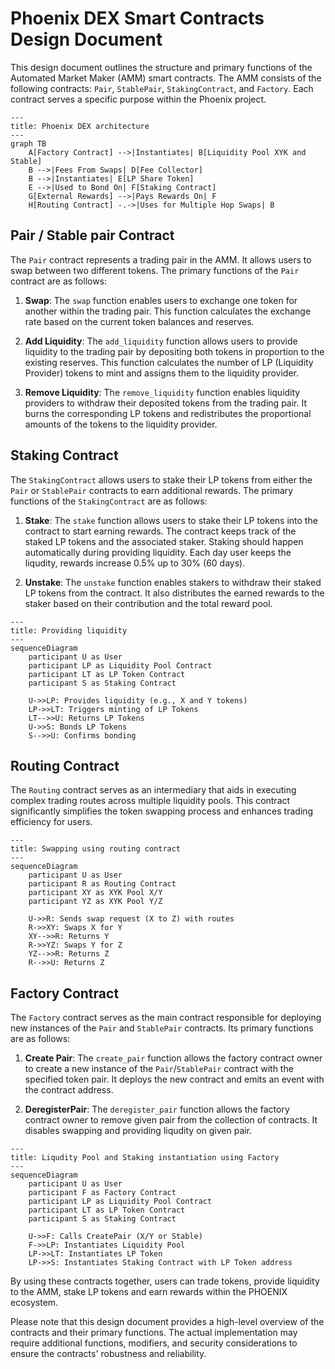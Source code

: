 # Phoenix DEX Smart Contracts Design Document

This design document outlines the structure and primary functions of the Automated Market Maker (AMM) smart contracts. The AMM consists of the following contracts: `Pair`, `StablePair`, `StakingContract`, and `Factory`. Each contract serves a specific purpose within the Phoenix project.

```mermaid
---
title: Phoenix DEX architecture
---
graph TB
    A[Factory Contract] -->|Instantiates| B[Liquidity Pool XYK and Stable]
    B -->|Fees From Swaps| D[Fee Collector]
    B -->|Instantiates| E[LP Share Token]
    E -->|Used to Bond On| F[Staking Contract]
    G[External Rewards] -->|Pays Rewards On| F
    H[Routing Contract] -.->|Uses for Multiple Hop Swaps| B
```

## Pair / Stable pair Contract

The `Pair` contract represents a trading pair in the AMM. It allows users to swap between two different tokens. The primary functions of the `Pair` contract are as follows:

1. **Swap**: The `swap` function enables users to exchange one token for another within the trading pair. This function calculates the exchange rate based on the current token balances and reserves.

2. **Add Liquidity**: The `add_liquidity` function allows users to provide liquidity to the trading pair by depositing both tokens in proportion to the existing reserves. This function calculates the number of LP (Liquidity Provider) tokens to mint and assigns them to the liquidity provider.

3. **Remove Liquidity**: The `remove_liquidity` function enables liquidity providers to withdraw their deposited tokens from the trading pair. It burns the corresponding LP tokens and redistributes the proportional amounts of the tokens to the liquidity provider.

## Staking Contract

The `StakingContract` allows users to stake their LP tokens from either the `Pair` or `StablePair` contracts to earn additional rewards. The primary functions of the `StakingContract` are as follows:

1. **Stake**: The `stake` function allows users to stake their LP tokens into the contract to start earning rewards. The contract keeps track of the staked LP tokens and the associated staker. Staking should happen automatically during providing liquidity. Each day user keeps the liqudity, rewards increase 0.5% up to 30% (60 days).

2. **Unstake**: The `unstake` function enables stakers to withdraw their staked LP tokens from the contract. It also distributes the earned rewards to the staker based on their contribution and the total reward pool.

```mermaid
---
title: Providing liquidity
---
sequenceDiagram
    participant U as User
    participant LP as Liquidity Pool Contract
    participant LT as LP Token Contract
    participant S as Staking Contract

    U->>LP: Provides liquidity (e.g., X and Y tokens)
    LP->>LT: Triggers minting of LP Tokens
    LT-->>U: Returns LP Tokens
    U->>S: Bonds LP Tokens
    S-->>U: Confirms bonding

```

## Routing Contract

The `Routing` contract serves as an intermediary that aids in executing complex trading routes across multiple liquidity pools. This contract significantly simplifies the token swapping process and enhances trading efficiency for users.

```mermaid
---
title: Swapping using routing contract
---
sequenceDiagram
    participant U as User
    participant R as Routing Contract
    participant XY as XYK Pool X/Y
    participant YZ as XYK Pool Y/Z

    U->>R: Sends swap request (X to Z) with routes
    R->>XY: Swaps X for Y
    XY-->>R: Returns Y
    R->>YZ: Swaps Y for Z
    YZ-->>R: Returns Z
    R-->>U: Returns Z
```

## Factory Contract

The `Factory` contract serves as the main contract responsible for deploying new instances of the `Pair` and `StablePair` contracts. Its primary functions are as follows:

1. **Create Pair**: The `create_pair` function allows the factory contract owner to create a new instance of the `Pair`/`StablePair` contract with the specified token pair. It deploys the new contract and emits an event with the contract address.

2. **DeregisterPair**: The `deregister_pair` function allows the factory contract owner to remove given pair from the collection of contracts. It disables swapping and providing liqudity on given pair.

```mermaid
---
title: Liqudity Pool and Staking instantiation using Factory
---
sequenceDiagram
    participant U as User
    participant F as Factory Contract
    participant LP as Liquidity Pool Contract
    participant LT as LP Token Contract
    participant S as Staking Contract

    U->>F: Calls CreatePair (X/Y or Stable)
    F->>LP: Instantiates Liquidity Pool
    LP->>LT: Instantiates LP Token
    LP->>S: Instantiates Staking Contract with LP Token address
```

By using these contracts together, users can trade tokens, provide liquidity to the AMM, stake LP tokens and earn rewards within the PHOENIX ecosystem.

Please note that this design document provides a high-level overview of the contracts and their primary functions. The actual implementation may require additional functions, modifiers, and security considerations to ensure the contracts' robustness and reliability.
